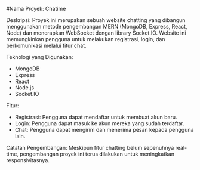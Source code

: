 #Nama Proyek: Chatime

Deskripsi:
Proyek ini merupakan sebuah website chatting yang dibangun menggunakan metode pengembangan MERN (MongoDB, Express, React, Node) dan menerapkan WebSocket dengan library Socket.IO. Website ini memungkinkan pengguna untuk melakukan registrasi, login, dan berkomunikasi melalui fitur chat.

Teknologi yang Digunakan:

- MongoDB
- Express
- React
- Node.js
- Socket.IO

Fitur:
- Registrasi: Pengguna dapat mendaftar untuk membuat akun baru.
- Login: Pengguna dapat masuk ke akun mereka yang sudah terdaftar.
- Chat: Pengguna dapat mengirim dan menerima pesan kepada pengguna lain.

Catatan Pengembangan:
Meskipun fitur chatting belum sepenuhnya real-time, pengembangan proyek ini terus dilakukan untuk meningkatkan responsivitasnya.
